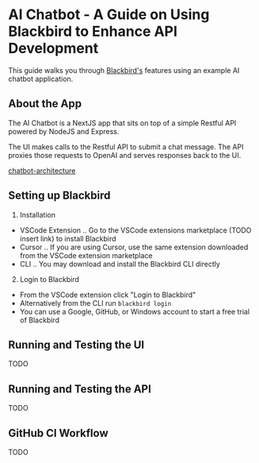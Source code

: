 # AI Chatbot - A Guide on Using Blackbird to Enhance API Development
This guide walks you through [Blackbird's](https://getblackbird.io) features using an example AI chatbot application.

## About the App
The AI Chatbot is a NextJS app that sits on top of a simple Restful API powered by NodeJS and Express.

The UI makes calls to the Restful API to submit a chat message. The API proxies those requests to OpenAI and serves responses back to the UI.

[chatbot-architecture](docs/chatbot-ai-architecture.png)

## Setting up Blackbird
1. Installation
- VSCode Extension
.. Go to the VSCode extensions marketplace (TODO insert link) to install Blackbird
- Cursor
.. If you are using Cursor, use the same extension downloaded from the VSCode extension marketplace
- CLI
.. You may download and install the Blackbird CLI directly
2. Login to Blackbird
- From the VSCode extension click "Login to Blackbird"
- Alternatively from the CLI run `blackbird login`
- You can use a Google, GitHub, or Windows account to start a free trial of Blackbird

## Running and Testing the UI
TODO

## Running and Testing the API
TODO

## GitHub CI Workflow
TODO